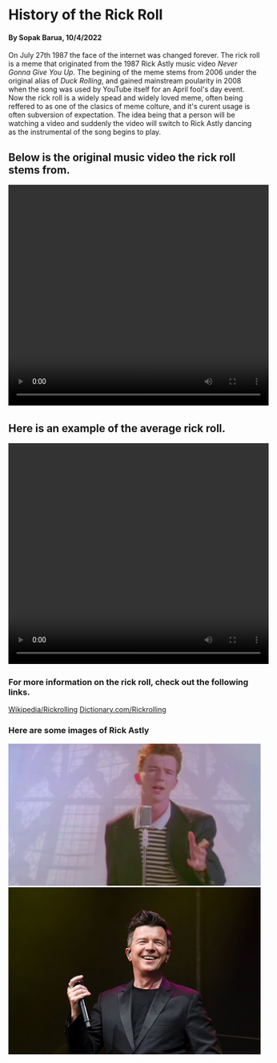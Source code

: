 <body>
  <h1> History of the Rick Roll </h1>
  <h4> By Sopak Barua, 10/4/2022 </h4>
  <p1> On July 27th 1987 the face of the internet was changed forever. The rick roll is a meme that originated from the 1987 Rick Astly music video</p1><i> Never Gonna Give You Up.</i> <p2>The begining of the meme stems from 2006 under the original alias of <i>Duck Rolling</i>, and gained mainstream poularity in 2008 when the song was used by YouTube itself for an April fool's day event. Now the rick roll is a widely spead and widely loved meme, often being reffered to as one of the clasics of meme colture, and it's curent usage is often subversion of expectation. The idea being that a person will be watching a video and suddenly the video will switch to Rick Astly dancing as the instrumental of the song begins to play.                                                                                                                                              
   </p2>
    
                        
  <h2> Below is the original music video the rick roll stems from. </h2>
<video width="520" height="440" controls>
  <source src="Y2Mate.is - Rick Astley - Never Gonna Give You Up (Official Music Video)-dQw4w9WgXcQ-480p-1654732590863.mp4" type="video/mp4">
</video>
<h2> Here is an example of the average rick roll.</h2>
<video width="520" height="440" controls>
  <source src="the deadliest self defence move.mp4" type="video/mp4">
</video>
  <h3> For more information on the rick roll, check out the following links. </h3>
<a href="https://www.dictionary.com/e/slang/rickrolling/">Wikipedia/Rickrolling</a>
<a href="https://www.dictionary.com/e/slang/rickrolling/">Dictionary.com/Rickrolling</a>
  <h3> Here are some images of Rick Astly</h3>
<img src="Rick-Astley-Never-Gonna-Give-You-Up.jpg" alt="Rick Astly">
<img src="rick-astley-villa-maria-2020-billboard-1548-1627575428.jpg" alt="Rick Astly 2020">
</body>
